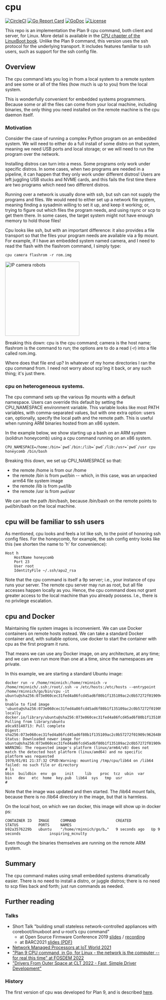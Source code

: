 # cpu

[![CircleCI](https://circleci.com/gh/u-root/cpu.svg?style=svg)](https://circleci.com/gh/u-root/cpu)
[![Go Report Card](https://goreportcard.com/badge/github.com/u-root/cpu)](https://goreportcard.com/report/github.com/u-root/cpu)
[![GoDoc](https://godoc.org/github.com/u-root/cpu?status.svg)](https://godoc.org/github.com/u-root/cpu)
[![License](https://img.shields.io/badge/License-BSD%203--Clause-blue.svg)](https://github.com/u-root/cpu/blob/master/LICENSE)

This repo is an implementation the Plan 9 cpu command, both client and server, for Linux.
More detail is available in the [CPU chapter of the LinuxBoot book](https://book.linuxboot.org/cpu/).
Unlike the Plan 9 command, this version uses the ssh protocol for the underlying transport. It includes
features familiar to ssh users, such as support for the ssh config file.

## Overview
The cpu command
lets you log in from a local system to a remote system and see some or all of the files (how much is
up to you) from the local system.

This is wonderfully convenient for embedded systems programmers. Because some or all the files
can come from your local machine, including binaries, the only thing you need installed
on the remote machine is the cpu daemon itself.

### Motivation
Consider the case of running a
complex Python program on an embedded system.
We will need to either do a full install of some distro on that system, meaning we
need USB ports and local storage; or we will need to run the program over the
network.

Installing distros can turn into a mess. Some programs only work under specific distros.
In some cases, when two programs are needed in a pipeline, it can happen that they only work
under different distros!
Users are left juggling USB stucks and NVME cards, and this fails the first time there are
two programs which need two different distros.

Running over a network is usually done with ssh, but ssh can not supply the programs and files.
We would need to either set up a network file system, meaning
finding a sysadmin willing to set it up, and keep it working; or, trying to figure out which
files the program needs, and using rsync or scp to get them there. In some cases,
the target system might not have enough memory to hold those files!

Cpu looks like ssh, but with an important difference: it also provides a file transport
so that the files your program needs are available via a 9p mount. For example, if I have an
embedded system named camera, and I need to read the flash with the flashrom command, I simply type:

```
cpu camera flashrom -r rom.img
```

<img alt="IP camera robots" src="doc/img/ip-camera-robot.jpg" height="240px" />

Breaking this down: cpu is the cpu command; camera is the host name; flashrom is the command
to run; the options are to do a read (-r) into a file called rom.img.

Where does that file end up? In whatever of my home directories I ran the cpu command from. I need
not worry about scp'ing it back, or any such thing; it's just there.

### cpu on heterogeneous systems.

The cpu command sets up the various 9p mounts with a default namespace. Users can override this
default by setting the CPU_NAMESPACE environment variable. This variable looks like most
PATH variables, with comma-separated values, but with one extra option: users can, optionally,
specify the local path and the remote path. This is useful when running ARM binaries
hosted from an x86 system.

In the example below, we show starting up a bash on an ARM system (solidrun honeycomb) using
a cpu command running on an x86 system.

```
CPU_NAMESPACE=/home:/bin=`pwd`/bin:/lib=`pwd`/lib:/usr=`pwd`/usr cpu honeycomb /bin/bash
```

Breaking this down, we set up CPU_NAMESPACE so that:
* the remote /home is from our /home
* the remote /bin is from `pwd`/bin -- which, in this case, was an unpacked arm64 file system image
* the remote /lib is from `pwd`/lib
* the remote /usr is from `pwd`/usr

We can use the path /bin/bash, because /bin/bash on the remote points to `pwd`/bin/bash on the local
machine.

## cpu will be familiar to ssh users

As mentioned, cpu looks and feels a lot like ssh, to the point of honoring ssh config files.
For the honeycomb, for example, the ssh config entry looks like this (we shorten the name to 'h'
for convenience):

```
Host h
	HostName honeycomb
	Port 23
	User root
	IdentityFile ~/.ssh/apu2_rsa
```

Note that the cpu command is itself a 9p server; i.e., your instance of cpu runs your server. The remote
cpu server may run as root, but all file accesses happen locally as you. Hence,
the cpu command does not grant greater access to the local machine than you already possess.
I.e., there is no privilege escalation.

## cpu and Docker

Maintaining file system images is inconvenient.
We can use Docker containers on remote hosts instead.
We can take a standard Docker container and, with suitable options, use docker
to start the container with cpu as the first program it runs.

That means we can use any Docker image, on any architecture, at any time; and
we can even run more than one at a time, since the namespaces are private.

In this example, we are starting a standard Ubuntu image:
```
docker run -v /home/rminnich:/home/rminnich -v /home/rminnich/.ssh:/root/.ssh -v /etc/hosts:/etc/hosts --entrypoint /home/rminnich/go/bin/cpu -it ubuntu@sha256:073e060cec31fed4a86fcd45ad6f80b1f135109ac2c0b57272f01909c9626486 h
Unable to find image 'ubuntu@sha256:073e060cec31fed4a86fcd45ad6f80b1f135109ac2c0b57272f01909c9626486' locally
docker.io/library/ubuntu@sha256:073e060cec31fed4a86fcd45ad6f80b1f135109ac2c0b57272f01909c9626486: Pulling from library/ubuntu
a9ca93140713: Pull complete
Digest: sha256:073e060cec31fed4a86fcd45ad6f80b1f135109ac2c0b57272f01909c9626486
Status: Downloaded newer image for ubuntu@sha256:073e060cec31fed4a86fcd45ad6f80b1f135109ac2c0b57272f01909c9626486
WARNING: The requested image's platform (linux/arm64/v8) does not match the detected host platform (linux/amd64) and no specific platform was requested
1970/01/01 21:37:32 CPUD:Warning: mounting /tmp/cpu/lib64 on /lib64 failed: no such file or directory
# ls
bbin  buildbin	env  go    init     lib    proc  tcz  ubin  var
bin   dev	etc  home  key.pub  lib64  sys	 tmp  usr
#
```

Note that the image was updated and then started. The /lib64 mount fails, because there is no /lib64 directory in the image, but
that is harmless.

On the local host, on which we ran docker, this image will show up in docker ps:
```rminnich@a300:~$ docker ps
CONTAINER ID   IMAGE     COMMAND                  CREATED         STATUS         PORTS     NAMES
b92a3576229b   ubuntu    "/home/rminnich/go/b…"   9 seconds ago   Up 9 seconds             inspiring_mcnulty
````

Even though the binaries themselves are running on the remote ARM system.

## Summary
The cpu command makes using small embedded systems dramatically easier. There is no need to install
a distro, or juggle distros; there is no need to scp files back and forth; just run commands
as needed.

## Further reading

### Talks

* Short Talk "building small stateless network-controlled appliances with
  coreboot/linuxboot and u-root’s cpu command"
  * at Open Source Firmware Conference 2019
   [slides](https://docs.google.com/presentation/d/1ee8kxuLBJAyAi-xQqE75EMk-lNM5d8Z6CarWoYlO6Ws/edit?usp=sharing) /
   [recording](https://www.youtube.com/watch?v=mxribsZFDQQ)
  * at BARC2021
   [slides (PDF)](https://bostonarch.github.io/2021/presentations/U-root%20CPU%20command.pdf)
* [Network Managed Processors at IoT World 2021](https://docs.google.com/presentation/d/1jREHiHci1EAMWdj--6uX9o0aVpeCPy21UQpnl1oTSwE/edit?usp=sharing)
* ["Plan 9 CPU command, in Go, for Linux - the network is the computer -- for real this time" at FOSDEM 2022
  ](https://fosdem.org/2022/schedule/event/plan_9_cpu_cmd/)
* ["Drivers From Outer Space at CLT 2022 - Fast, Simple Driver Development"
  ](https://chemnitzer.linux-tage.de/2022/de/programm/beitrag/226)

### History

The first version of cpu was developed for Plan 9, and is described [here](http://man.cat-v.org/plan_9/1/cpu).
